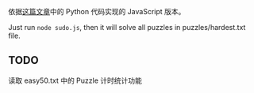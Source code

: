 依据[这篇文章](https://norvig.com/sudoku.html)中的 Python 代码实现的 JavaScript 版本。

Just run `node sudo.js`, then it will solve all puzzles in puzzles/hardest.txt file.

## TODO

读取 easy50.txt 中的 Puzzle
计时统计功能
